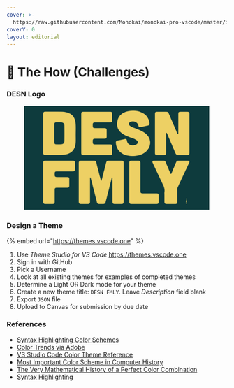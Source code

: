 ```yaml
---
cover: >-
  https://raw.githubusercontent.com/Monokai/monokai-pro-vscode/master/img/monokai-pro.png
coverY: 0
layout: editorial
---
```


# 💯 The How (Challenges)

### DESN Logo

<figure><img src="../.gitbook/assets/dod logo.webp" alt=""><figcaption></figcaption></figure>

### Design a Theme

{% embed url="https://themes.vscode.one" %}

1. Use _Theme Studio for VS Code_ https://themes.vscode.one
2. Sign in with GitHub
3. Pick a Username
4. Look at all existing themes for examples of completed themes
5. Determine a Light OR Dark mode for your theme
6. Create a new theme title: `DESN FMLY`. Leave _Description_ field blank
7. Export `JSON` file
8. Upload to Canvas for submission by due date

### References

* [Syntax Highlighting Color Schemes](https://atelierbram.github.io/syntax-highlighting/)
* [Color Trends via Adobe](https://color.adobe.com/trends)
* [VS Studio Code Color Theme Reference](https://code.visualstudio.com/api/extension-guides/color-theme#create-a-new-color-theme)
* [Most Important Color Scheme in Computer History](https://observer.com/2015/02/meet-the-man-behind-solarized-the-most-important-color-scheme-in-computer-history/)
* [The Very Mathematical History of a Perfect Color Combination](https://www.wired.com/story/very-mathematical-history-perfect-color-combination/)
* [Syntax Highlighting](https://en.wikipedia.org/wiki/Syntax\_highlighting)

